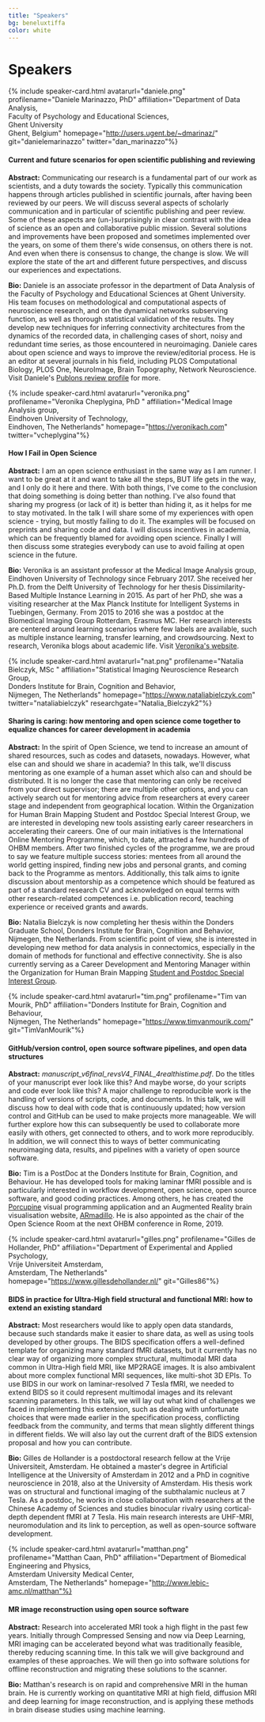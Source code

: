 ```yaml
---
title: "Speakers"
bg: beneluxtiffa
color: white
---
```


<a id="speakers"></a>

# Speakers

<a name="daniele"></a>

{% include speaker-card.html avatarurl="daniele.png" profilename="Daniele Marinazzo, PhD" affiliation="Department of Data Analysis,<br>Faculty of Psychology and Educational Sciences,<br>Ghent University <br>Ghent, Belgium" homepage="http://users.ugent.be/~dmarinaz/" git="danielemarinazzo" twitter="dan_marinazzo"%}

#### Current and future scenarios for open scientific publishing and reviewing
**Abstract:** 
Communicating our research is a fundamental part of our work as scientists, and a duty towards the society. Typically this communication happens through articles published in scientific journals, after having been reviewed by our peers. We will discuss several aspects of scholarly communication and in particular of scientific publishing and peer review. Some of these aspects are (un-)surprisingly in clear contrast with the idea of science as an open and collaborative public mission. Several solutions and improvements have been proposed and sometimes implemented over the years, on some of them there's wide consensus, on others there is not. And even when there is consensus to change, the change is slow. We will explore the state of the art and different future perspectives, and discuss our experiences and expectations.

**Bio:**
Daniele is an associate professor in the department of Data Analysis of the Faculty of Psychology and Educational Sciences at Ghent University. His team focuses on methodological and computational aspects of neuroscience research, and on the dynamical networks subserving function, as well as thorough statistical validation of the results. They develop new techniques for inferring connectivity architectures from the dynamics of the recorded data, in challenging cases of short, noisy and redundant time series, as those encountered in neuroimaging. Daniele cares about open science and ways to improve the review/editorial process. He is an editor at several journals in his field, including PLOS Computational Biology, PLOS One,  NeuroImage, Brain Topography, Network Neuroscience. Visit Daniele's [Publons review profile](https://publons.com/author/663417/daniele-marinazzo#profile) for more.


<a name="veronika"></a>
{% include speaker-card.html avatarurl="veronika.png" profilename="Veronika Cheplygina, PhD " affiliation="Medical Image Analysis group,<br>Eindhoven University of Technology,<br>Eindhoven, The Netherlands" homepage="https://veronikach.com" twitter="vcheplygina"%}

#### How I Fail in Open Science
**Abstract:**
I am an open science enthusiast in the same way as I am runner. I want to be great at it and want to take all the steps, BUT life gets in the way, and I only do it here and there. With both things, I've come to the conclusion that doing something is doing better than nothing. I've also found that sharing my progress (or lack of it) is better than hiding it, as it helps for me to stay motivated. In the talk I will share some of my experiences with open science - trying, but mostly failing to do it. The examples will be focused on preprints and sharing code and data. I will discuss incentives in academia, which can be frequently blamed for avoiding open science. Finally I will then discuss some strategies everybody can use to avoid failing at open science in the future.

**Bio:**
Veronika is an assistant professor at the Medical Image Analysis group, Eindhoven University of Technology since February 2017. She received her Ph.D. from the Delft University of Technology for her thesis Dissimilarity-Based Multiple Instance Learning in 2015. As part of her PhD, she was a visiting researcher at the Max Planck Institute for Intelligent Systems in Tuebingen, Germany. From 2015 to 2016 she was a postdoc at the Biomedical Imaging Group Rotterdam, Erasmus MC. Her research interests are centered around learning scenarios where few labels are available, such as multiple instance learning, transfer learning, and crowdsourcing. Next to research, Veronika blogs about academic life. Visit [Veronika's website](https://veronikach.com).


<a name="nat"></a>
{% include speaker-card.html avatarurl="nat.png" profilename="Natalia Bielczyk, MSc " affiliation="Statistical Imaging Neuroscience Research Group,<br>Donders Institute for Brain, Cognition and Behavior,<br>Nijmegen, The Netherlands" homepage="https://www.nataliabielczyk.com" twitter="nataliabielczyk" researchgate="Natalia_Bielczyk2"%}

#### Sharing is caring: how mentoring and open science come together to equalize chances for career development in academia

**Abstract:**
In the spirit of Open Science, we tend to increase an amount of shared resources, such as codes and datasets, nowadays. However, what else can and should we share in academia? In this talk, we'll discuss mentoring as one example of a human asset which also can and should be distributed. It is no longer the case that mentoring can only be received from your direct supervisor; there are multiple other options, and you can actively search out for mentoring advice from researchers at every career stage and independent from geographical location. Within the Organization for Human Brain Mapping Student and Postdoc Special Interest Group, we are interested in developing new tools assisting early career researchers in accelerating their careers. One of our main initiatives is the International Online Mentoring Programme, which, to date, attracted a few hundreds of OHBM members. After two finished cycles of the programme, we are proud to say we feature multiple success stories: mentees from all around the world getting inspired, finding new jobs and personal grants, and coming back to the Programme as mentors. Additionally, this talk aims to ignite discussion about mentorship as a competence which should be featured as part of a standard research CV and acknowledged on equal terms with other research-related competences i.e. publication record, teaching experience or received grants and awards.

**Bio:**
Natalia Bielczyk is now completing her thesis within the Donders Graduate School, Donders Institute for Brain, Cognition and Behavior, Nijmegen, the Netherlands. From scientific point of view, she is interested in developing new method for data analysis in connectomics, especially in the domain of methods for functional and effective connectivity. She is also currently serving as a Career Development and Mentoring Manager within the Organization for Human Brain Mapping [Student and Postdoc Special Interest Group](https://www.ohbmtrainees.com).


<a name="tim"></a>
{% include speaker-card.html avatarurl="tim.png" profilename="Tim van Mourik, PhD"  affiliation="Donders Institute for Brain, Cognition and Behaviour,<br> Nijmegen, The Netherlands" homepage="https://www.timvanmourik.com/" git="TimVanMourik"%}

#### GitHub/version control, open source software pipelines, and open data structures
**Abstract:** 
*manuscript_v6final_revsV4_FINAL_4realthistime.pdf*. Do the titles of your manuscript ever look like this? And maybe worse, do your scripts and code ever look like this? A major challenge to reproducible work is the handling of versions of scripts, code, and documents. In this talk, we will discuss how to deal with code that is continuously updated; how version control and GitHub can be used to make projects more manageable. We will further explore how this can subsequently be used to collaborate more easily with others, get connected to others, and to work more reproducibly. In addition, we will connect this to ways of better communicating neuroimaging data, results, and pipelines with a variety of open source software.

**Bio:**
Tim is a PostDoc at the Donders Institute for Brain, Cognition, and Behaviour. He has developed tools for making laminar fMRI possible and is particularly interested in workflow development, open science, open source software, and good coding practices. Among others, he has created the [Porcupine](https://timvanmourik.github.io/Porcupine) visual programming application and an Augmented Reality brain visualisation website, [ARmadillo](https://armadillobrain.app). He is also appointed as the chair of the Open Science Room at the next OHBM conference in Rome, 2019.


<a name="gilles"></a>
{% include speaker-card.html avatarurl="gilles.png" profilename="Gilles de Hollander, PhD"  affiliation="Department of Experimental and Applied Psychology,<br>Vrije Universiteit Amsterdam,<br>Amsterdam, The Netherlands" homepage="https://www.gillesdehollander.nl/" git="Gilles86"%}

#### BIDS in practice for Ultra-High field structural and functional MRI: how to extend an existing standard
**Abstract:** 
Most researchers would like to apply open data standards, because such standards make it easier to share data, as well as using tools developed by other groups. The BIDS specification offers a well-defined template for organizing many standard fMRI datasets, but it currently has no clear way of organizing more complex structural, multimodal MRI data common in Ultra-High field MRI, like MP2RAGE images. It is also ambivalent about more complex functional MRI sequences, like multi-shot 3D EPIs. To use BIDS in our work on laminar-resolved 7 Tesla fMRI, we needed to extend BIDS so it could represent multimodal images and its relevant scanning parameters. In this talk, we will lay out what kind of challenges we faced in implementing this extension, such as dealing with unfortunate choices that were made earlier in the specification process, conflicting feedback from the community, and terms that mean slightly different things in different fields. We will also lay out the current draft of the BIDS extension proposal and how you can contribute.

**Bio:**
Gilles de Hollander is a postdoctoral research fellow at the Vrije Universiteit, Amsterdam. He obtained a master's degree in Artificial Intelligence at the University of Amsterdam in 2012 and a PhD in cognitive neuroscience in 2018, also at the University of Amsterdam. His thesis work was on structural and functional imaging of the subthalamic nucleus at 7 Tesla. As a postdoc, he works in close collaboration with researchers at the Chinese Academy of Sciences and studies binocular rivalry using cortical-depth dependent fMRI at 7 Tesla. His main research interests are UHF-MRI, neuromodulation and its link to perception, as well as open-source software development.


<a name="matthan"></a>
{% include speaker-card.html avatarurl="matthan.png" profilename="Matthan Caan, PhD"  affiliation="Department of Biomedical Engineering and Physics,<br>Amsterdam University Medical Center,<br>Amsterdam, The Netherlands" homepage="http://www.lebic-amc.nl/matthan"%}

#### MR image reconstruction using open source software
**Abstract:** 
Research into accelerated MRI took a high flight in the past few years. Initially through Compressed Sensing and now via Deep Learning, MRI imaging can be accelerated beyond what was traditionally feasible, thereby reducing scanning time. In this talk we will give background and examples of these approaches. We will then go into software solutions for offline reconstruction and migrating these solutions to the scanner.

**Bio:**
Matthan's research is on rapid and comprehensive MRI in the human brain. He is currently working on quantitative MRI at high field, diffusion MRI and deep learning for image reconstruction, and is applying these methods in brain disease studies using machine learning.

